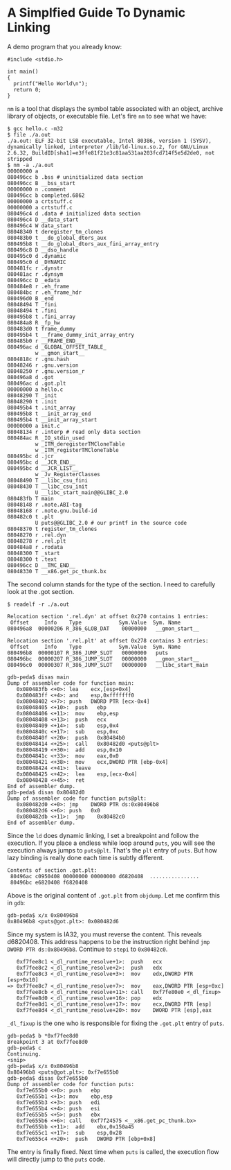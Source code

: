 # A Simplfied Guide To Dynamic Linking

A demo program that you already know:

```
#include <stdio.h>

int main()
{
  printf("Hello World\n");
  return 0;
}
```

`nm` is a tool that displays the symbol table associated with an object, archive library of objects, or executable file. Let's fire `nm` to see what we have:

```
$ gcc hello.c -m32
$ file ./a.out
./a.out: ELF 32-bit LSB executable, Intel 80386, version 1 (SYSV), dynamically linked, interpreter /lib/ld-linux.so.2, for GNU/Linux 2.6.32, BuildID[sha1]=e3ffe81f21e3c81aa531aa203fcd714f5e5d2de0, not stripped
$ nm -a ./a.out
00000000 a
080496cc b .bss # uninitialized data section
080496cc B __bss_start
00000000 n .comment
080496cc b completed.6862
00000000 a crtstuff.c
00000000 a crtstuff.c
080496c4 d .data # initialized data section
080496c4 D __data_start
080496c4 W data_start
08048340 t deregister_tm_clones
080483b0 t __do_global_dtors_aux
080495b8 t __do_global_dtors_aux_fini_array_entry
080496c8 D __dso_handle
080495c0 d .dynamic
080495c0 d _DYNAMIC
080481fc r .dynstr
080481ac r .dynsym
080496cc D _edata
080484e8 r .eh_frame
080484bc r .eh_frame_hdr
080496d0 B _end
08048494 T _fini
08048494 t .fini
080495b8 t .fini_array
080484a8 R _fp_hw
080483d0 t frame_dummy
080495b4 t __frame_dummy_init_array_entry
080485b0 r __FRAME_END__
080496ac d _GLOBAL_OFFSET_TABLE_
         w __gmon_start__
0804818c r .gnu.hash
08048246 r .gnu.version
08048250 r .gnu.version_r
080496a8 d .got
080496ac d .got.plt
00000000 a hello.c
08048290 T _init
08048290 t .init
080495b4 t .init_array
080495b8 t __init_array_end
080495b4 t __init_array_start
00000000 a init.c
08048134 r .interp # read only data section
080484ac R _IO_stdin_used
         w _ITM_deregisterTMCloneTable
         w _ITM_registerTMCloneTable
080495bc d .jcr
080495bc d __JCR_END__
080495bc d __JCR_LIST__
         w _Jv_RegisterClasses
08048490 T __libc_csu_fini
08048430 T __libc_csu_init
         U __libc_start_main@@GLIBC_2.0
080483fb T main
08048148 r .note.ABI-tag
08048168 r .note.gnu.build-id
080482c0 t .plt
         U puts@@GLIBC_2.0 # our printf in the source code
08048370 t register_tm_clones
08048270 r .rel.dyn
08048278 r .rel.plt
080484a8 r .rodata
08048300 T _start
08048300 t .text
080496cc D __TMC_END__
08048330 T __x86.get_pc_thunk.bx
```

The second column stands for the type of the section. I need to carefully look at the .got section.

```
$ readelf -r ./a.out

Relocation section '.rel.dyn' at offset 0x270 contains 1 entries:
 Offset     Info    Type            Sym.Value  Sym. Name
080496a8  00000206 R_386_GLOB_DAT    00000000   __gmon_start__

Relocation section '.rel.plt' at offset 0x278 contains 3 entries:
 Offset     Info    Type            Sym.Value  Sym. Name
080496b8  00000107 R_386_JUMP_SLOT   00000000   puts
080496bc  00000207 R_386_JUMP_SLOT   00000000   __gmon_start__
080496c0  00000307 R_386_JUMP_SLOT   00000000   __libc_start_main
```

```
gdb-peda$ disas main
Dump of assembler code for function main:
   0x080483fb <+0>: lea    ecx,[esp+0x4]
   0x080483ff <+4>: and    esp,0xfffffff0
   0x08048402 <+7>: push   DWORD PTR [ecx-0x4]
   0x08048405 <+10>:  push   ebp
   0x08048406 <+11>:  mov    ebp,esp
   0x08048408 <+13>:  push   ecx
   0x08048409 <+14>:  sub    esp,0x4
   0x0804840c <+17>:  sub    esp,0xc
   0x0804840f <+20>:  push   0x80484b0
   0x08048414 <+25>:  call   0x80482d0 <puts@plt>
   0x08048419 <+30>:  add    esp,0x10
   0x0804841c <+33>:  mov    eax,0x0
   0x08048421 <+38>:  mov    ecx,DWORD PTR [ebp-0x4]
   0x08048424 <+41>:  leave
   0x08048425 <+42>:  lea    esp,[ecx-0x4]
   0x08048428 <+45>:  ret
End of assembler dump.
gdb-peda$ disas 0x80482d0
Dump of assembler code for function puts@plt:
   0x080482d0 <+0>: jmp    DWORD PTR ds:0x80496b8
   0x080482d6 <+6>: push   0x0
   0x080482db <+11>:  jmp    0x80482c0
End of assembler dump.
```

Since the `ld` does dynamic linking, I set a breakpoint and follow the execution. If you place a endless while loop around `puts`, you will see the execution always jumps to `puts@plt`. That's the `plt` entry of `puts`. But how lazy binding is really done each time is subtly different.

```
Contents of section .got.plt:
 80496ac c0950408 00000000 00000000 d6820408  ................
 80496bc e6820408 f6820408
```

 Above is the original content of `.got.plt` from `objdump`. Let me confirm this in `gdb`:

```
gdb-peda$ x/x 0x80496b8
0x80496b8 <puts@got.plt>: 0x080482d6
```

Since my system is IA32, you must reverse the content. This reveals d6820408. This address happens to be the instruction right behind `jmp    DWORD PTR ds:0x80496b8`. Continue to `stepi` to `0x80482c0`.

```
   0xf7fee8c1 <_dl_runtime_resolve+1>:  push   ecx
   0xf7fee8c2 <_dl_runtime_resolve+2>:  push   edx
   0xf7fee8c3 <_dl_runtime_resolve+3>:  mov    edx,DWORD PTR [esp+0x10]
=> 0xf7fee8c7 <_dl_runtime_resolve+7>:  mov    eax,DWORD PTR [esp+0xc]
   0xf7fee8cb <_dl_runtime_resolve+11>: call   0xf7fe80e0 <_dl_fixup>
   0xf7fee8d0 <_dl_runtime_resolve+16>: pop    edx
   0xf7fee8d1 <_dl_runtime_resolve+17>: mov    ecx,DWORD PTR [esp]
   0xf7fee8d4 <_dl_runtime_resolve+20>: mov    DWORD PTR [esp],eax
```

`_dl_fixup` is the one who is responsible for fixing the `.got.plt` entry of `puts`.

```
gdb-peda$ b *0xf7fee8d0
Breakpoint 3 at 0xf7fee8d0
gdb-peda$ c
Continuing.
<snip>
gdb-peda$ x/x 0x80496b8
0x80496b8 <puts@got.plt>: 0xf7e655b0
gdb-peda$ disas 0xf7e655b0
Dump of assembler code for function puts:
   0xf7e655b0 <+0>: push   ebp
   0xf7e655b1 <+1>: mov    ebp,esp
   0xf7e655b3 <+3>: push   edi
   0xf7e655b4 <+4>: push   esi
   0xf7e655b5 <+5>: push   ebx
   0xf7e655b6 <+6>: call   0xf7f24575 <__x86.get_pc_thunk.bx>
   0xf7e655bb <+11>:  add    ebx,0x150a45
   0xf7e655c1 <+17>:  sub    esp,0x28
   0xf7e655c4 <+20>:  push   DWORD PTR [ebp+0x8]
```

The entry is finally fixed. Next time when `puts` is called, the execution flow will directly jump to the `puts` code.

